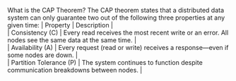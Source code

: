 What is the CAP Theorem?
The CAP theorem states that a distributed data system can only guarantee two out of the following three properties at any given time:
| Property | Description |  
| Consistency (C) | Every read receives the most recent write or an error. All nodes see the same data at the same time. |  
| Availability (A) | Every request (read or write) receives a response—even if some nodes are down. |  
| Partition Tolerance (P) | The system continues to function despite communication breakdowns between nodes. |  




